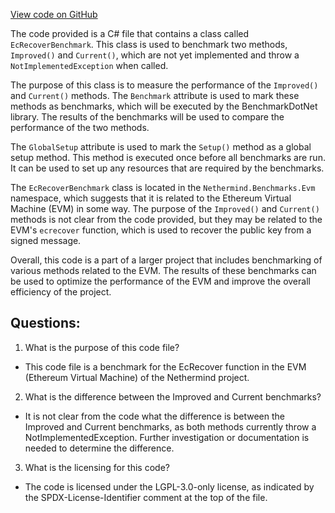 [View code on GitHub](https://github.com/NethermindEth/nethermind/src/Nethermind/Nethermind.Benchmark/Evm/EcRecoverBenchmark.cs)

The code provided is a C# file that contains a class called `EcRecoverBenchmark`. This class is used to benchmark two methods, `Improved()` and `Current()`, which are not yet implemented and throw a `NotImplementedException` when called. 

The purpose of this class is to measure the performance of the `Improved()` and `Current()` methods. The `Benchmark` attribute is used to mark these methods as benchmarks, which will be executed by the BenchmarkDotNet library. The results of the benchmarks will be used to compare the performance of the two methods.

The `GlobalSetup` attribute is used to mark the `Setup()` method as a global setup method. This method is executed once before all benchmarks are run. It can be used to set up any resources that are required by the benchmarks.

The `EcRecoverBenchmark` class is located in the `Nethermind.Benchmarks.Evm` namespace, which suggests that it is related to the Ethereum Virtual Machine (EVM) in some way. The purpose of the `Improved()` and `Current()` methods is not clear from the code provided, but they may be related to the EVM's `ecrecover` function, which is used to recover the public key from a signed message.

Overall, this code is a part of a larger project that includes benchmarking of various methods related to the EVM. The results of these benchmarks can be used to optimize the performance of the EVM and improve the overall efficiency of the project.
## Questions: 
 1. What is the purpose of this code file?
- This code file is a benchmark for the EcRecover function in the EVM (Ethereum Virtual Machine) of the Nethermind project.

2. What is the difference between the Improved and Current benchmarks?
- It is not clear from the code what the difference is between the Improved and Current benchmarks, as both methods currently throw a NotImplementedException. Further investigation or documentation is needed to determine the difference.

3. What is the licensing for this code?
- The code is licensed under the LGPL-3.0-only license, as indicated by the SPDX-License-Identifier comment at the top of the file.